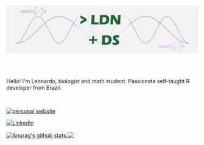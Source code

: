 
![imagem_entrada](logo.png)

<br>


<br>

Hello! I'm Leonardo, biologist and math student. Passionate self-taught R developer from Brazil.

<br>

<p align="center">

[![personal website](https://img.shields.io/badge/-website-ff5500?style=flat&link=https://m-clark.github.io/)](https://leonardodonatonunes.github.io/pagina_leonardo/) 


[![LinkedIn](https://img.shields.io/twitter/url?color=%230077b5&label=connect&logo=linkedin&logoColor=%230077b5&style=flat&url=https://www.linkedin.com/in/michael-clark-b475b5170/)](https://www.linkedin.com/in/leonardo-donato-nunes-754aa5b8/) 

</p>

<a href="https://github.com/anuraghazra/github-readme-stats">
  <img align="center" src="https://github-readme-stats.anuraghazra1.vercel.app/api?username=LeonardoDonatoNunes&show_icons=false&include_all_commits=true&theme=chartreuse-dark" alt="Anurag's github stats" />
</a>

<a href="https://github.com/anuraghazra/github-readme-stats">
  <!-- Change the `github-readme-stats.anuraghazra1.vercel.app` to `github-readme-stats.vercel.app`  -->
  <img align="center" src="https://github-readme-stats.anuraghazra1.vercel.app/api/top-langs/?username=LeonardoDonatoNunes&layout=compact&theme=chartreuse-dark" />
</a>


<!--
**LeonardoDonatoNunes/LeonardoDonatoNunes** is a ✨ _special_ ✨ repository because its `README.md` (this file) appears on your GitHub profile.

